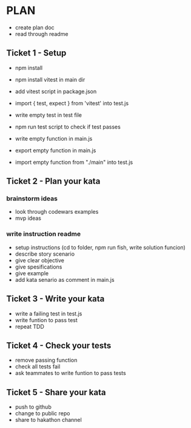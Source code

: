 <!-- Put your plan, story, and any supporting material here, you could use the help of a readme markdown generator such as [readme.so](https://readme.so/) -->

# PLAN
- create plan doc
- read through readme

## Ticket 1 - Setup
- npm install
- npm install vitest in main dir
- add vitest script in package.json
- import { test, expect } from 'vitest' into test.js
- write empty test in test file
- npm run test script to check if test passes

- write empty function in main.js
- export empty function in main.js
- import empty function from "./main" into test.js

## Ticket 2 - Plan your kata
### brainstorm ideas
- look through codewars examples
- mvp ideas

### write instruction readme
- setup instructions (cd to folder, npm run fish, write solution funcion)
- describe story scenario
- give clear objective
- give spesifications
- give example
- add kata senario as comment in main.js

## Ticket 3 - Write your kata
- write a failing test in test.js
- write funtion to pass test
- repeat TDD

## Ticket 4 - Check your tests
- remove passing function
- check all tests fail
- ask teammates to write funtion to pass tests

## Ticket 5 - Share your kata
- push to github
- change to public repo
- share to hakathon channel 
